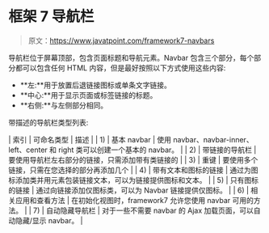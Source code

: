 # 框架 7 导航栏

> 原文：<https://www.javatpoint.com/framework7-navbars>

导航栏位于屏幕顶部，包含页面标题和导航元素。Navbar 包含三个部分，每个部分都可以包含任何 HTML 内容，但是最好按照以下方式使用这些内容:

*   **左:**用于放置后退链接图标或单条文字链接。
*   **中心:**用于显示页面或标签链接的标题。
*   **右侧:**与左侧部分相同。

带描述的导航栏类型列表:

| 索引 | 可命名类型 | 描述 |
| 1) | 基本 navbar | 使用 navbar、navbar-inner、left、center 和 right 类可以创建一个基本的 navbar。 |
| 2) | 带链接的导航栏 | 要使用导航栏左右部分的链接，只需添加带有类链接的 |
| 3) | 重键 | 要使用多个链接，只需在您选择的部分再添加几个 |
| 4) | 带有文本和图标的链接 | 通过为图标添加类并用元素包装链接文本，可以为链接提供图标和文本。 |
| 5) | 只有图标的链接 | 通过向链接添加仅图标类，可以为 Navbar 链接提供仅图标。 |
| 6) | 相关应用和查看方法 | 在初始化视图时，framework7 允许您使用 navbar 可用的方法。 |
| 7) | 自动隐藏导航栏 | 对于一些不需要 navbar 的 Ajax 加载页面，可以自动隐藏/显示 navbar。 |